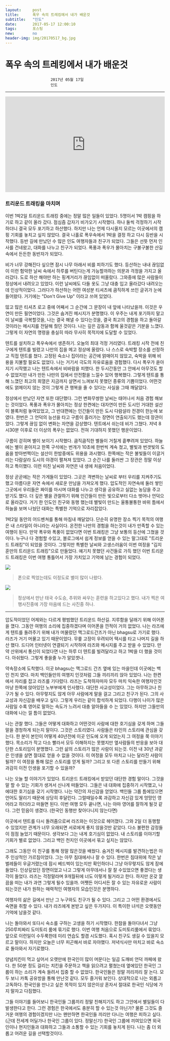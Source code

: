 ```yaml
---
layout:	    post
title: 	    폭우 속의 트레킹에서 내가 배운것
subtitle:   "인도"
date:       2017-05-17 12:00:10 
tags:       포스팅
new:        no
header-img: img/20170517_bg.jpg
---
```


# 	    폭우 속의 트레킹에서 내가 배운것
```
					2017년 05월 17일
					인도
```
---
  



<center>
<style>
	.google-maps {
		position: relative;
		padding-bottom: 60%; // This is the aspect ratio
		height: 0;
		overflow: hidden;
	}
	.google-maps iframe {
		position: absolute;
		top: 0;
		left: 0;
		width: 100% !important;
		height: 100% !important;
	}
</style>

<div class="google-maps">
<iframe src="https://www.google.com/maps/embed?pb=!1m18!1m12!1m3!1d26991.648855097923!2d76.3397453166874!3d32.2592631864653!2m3!1f0!2f0!3f0!3m2!1i1024!2i768!4f13.1!3m3!1m2!1s0x391b56a424bdb0dd%3A0xc9629264098b82c6!2sTriund!5e0!3m2!1sen!2skr!4v1545535529163" width="600" height="450" frameborder="0" style="border:0" allowfullscreen></iframe>
</div>
</center>


### 트리운드 트래킹을 마치며

이번 1박2일 트리운드 트래킹 중에는 정말 많은 일들이 있었다. 5명이서 1박 캠핑을 하기로 하고 같이 올라 갔다. 점심즘 갑자기 비가오기 시작했다. 하나 둘씩 걱정하기 시작하더니 결국 모두 포기하고 하산했다. 하지만 나는 언제 다시올지 모르는 이곳에서의 캠핑 기회를 놓치고 싶지 않았다. 결국 나홀로 폭우속에서 1박을 결정 하고 다시 등반을 시작했다. 등반 길에 만났던 수 많은 인도 여행자들과 친구가 되었다. 그들은 선뜻 먼저 인사를 건네왔고, 대화를 나누고 친구가 되었다. 폭풍과 폭우가 몰아치는 구불구불한 산길 속에서 든든한 동반자가 되었다.

비가 너무 강해진다 싶으면 잠시 나무 아래서 비를 피하기도 했다. 등산하는 내내 끊임없이 이런 험악한 날씨 속에서 하루를 버틴다는게 가능할까하는 의문과 걱정을 가지고 올라갔다. 도로 하산 해야만 하는 핑계거리가 끊임없이 떠올랐다. 그와중에 많은 사람들이 정상에서 내려오고 있었다. 이런 날씨에도 다들 옷도 그냥 대충 입고 올라갔다 내려오는데 인상적이었다. 그러다가 하산하는 어떤 여성분 티셔츠에 큼직하게 쓰인 글귀가 눈에 들어왔다. 거기에는 "Don't Give Up" 이라고 쓰여 있었다.

많고 많은 티셔츠 로고 중에 어째서 그 순간에 그 문장이 내 앞에 나타났을까. 이것은 우연이 만든 필연이었다. 그것은 숨겨진 메시지가 분명했다. 이 우주는 내게 포기하지 말고 이 날씨를 극복할것을, 나는 결국 해낼 수 있다는것을, 결국 최고의 경험을 하고 돌아갈 것이라는 메시지를 전달해 줬던 것이다. 나는 깊은 감동과 함께 울것같은 기분을 느꼈다. 그렇게 이 자연의 명령을 충실히 따라 무사히 목적지에 도달할 수 있었다.

텐트를 설치하고 폭우속에서 생존하기. 오늘의 최대 걱정 거리였다. 트래킹 시작 전에 친구에게 텐트를 빌렸고 나만의 집을 메고 정상에 올랐다. 나 스스로 숙박할 장소를 선정하고 직접 텐트를 쳤다. 고정된 숙소나 집이라는 공간에 얽매이지 않았고, 숙박을 위해 비용을 지불할 필요도 없었다. 나는 거기서 극도의 자유로움을 경험했다. 다시 폭우가 쏟아지기 시작했고 나는 텐트속에서 비바람을 피했다. 한 두시간동안 그 안에서 아무것도 할 수 없었지만 내가 만든 나만의 집에서 안전함을 느낄수 있어 행복했다. 그렇게 텐트를 통해 느꼈던 최고의 희열은 지금까지 살면서 느껴보지 못했던 종류의 기쁨이었다. 어떤것에도 얽메이지 않는 것이 그렇게 큰 행복을 줄 수 있다는 사실을 그때 깨달았다.

정상에서 만났던 자연 또한 대단했다. 그런 변화무쌍한 날씨는 태어나서 처음 경험 해보는 것이었다. 폭풍과 폭우가 몰아치는 정상 한켠에는 대자연이 만든 도시인 거대한 설산이 블록처럼 놓여있었고, 그 반대편에는 인간들이 만든 도시 다람살라 전경이 한눈에 보였다. 한번은 그 언덕의 능선을 타고 구름이 흘러가는 장면이 연출되기도 했는데 장관이었다. 그렇게 끊임 없이 변화는 자연을 감상했다. 텐트에서 쉬는데 비가 그쳤다. 저녁 8시30분 이후로 더 이상의 폭우는 없었다. 전혀 기대하지 못했던 행운이었다.

구름이 걷히며 별이 보이기 시작했다. 큼직큼직한 별들이 거칠게 흩뿌려져 있었다. 하늘에는 별이 쏟아지고 한쪽 구석에는 번개가 10초에 한번씩 계속 쳤고, 별빛과 번갯빛의 도움을 받아번쩍이는 설산이 한밤중에도 위용을 과시했다. 한쪽에는 작은 불빛들이 이글거리는 다람살라 도시의 야경이 펼쳐져 있었다. 그 순간 나를 둘러싼 그 장관은 정말 이상하고 특이했다. 이런 미친 날씨와 자연은 내 생에 처음이었다.

정상 곧곧에는 작은 가게들이 있었다. 그곳은 격변하는 날씨로 부터 우리를 지켜주기도 했고 아름다운 자연 속에서 새로운 만남을 가져오게 했다. 압도적인 자연속에 둘러 쌓인 그곳에서 우리들은 짜이를 마시며 대화를 나누고 생각을 공유하고 실없는 농담을 주고 받기도 했다. 더 깊은 별을 관찰하기 위해 인간들이 만든 빛으로부터 다소 벗어나 언덕으로 올라갔다. 거기 한 인도인 친구와 동행 했는데 별빛이 만드는 울퉁불퉁한 바위 틈에서 하늘을 보며 나눴던 대화는 특별한 기억으로 자리잡았다.

1박2일 동안의 어드벤쳐를 통해 마침내 깨달았다. 단순히 유명한 장소 찍기 목적의 여행은 내 스타일이 아니라는 사실이다. 온전한 나만의 경험을 하는것이 내가 만족할 수 있는 여행이 된다. 만약 폭우와 폭풍이 없었다면 이번 트래킹은 그냥 보통의 등산에 그쳤을 것이다. 누구나 다 경험할 수있고, 블로그에서 쉽게 정보를 얻을 수 있는 말그대로 "트리운드 트래킹"이 되었을 것이다. 그렇지만 특별한 날씨와 고생스러움이 이번 여정을 "김지훈만의 트리운드 트래킹"으로 만들었다. 예기치 못했던 사건들로 가득 했던 이번 트리운드 트래킹은 이번 여행 통틀어서 가장 가치있고 기억에 남는 경험이 되었다.

![](/img/20170517_star.jpg)
> 폰으로 찍었는데도 이정도로 별이 많이 나왔다.

![](/img/20170517_monk.jpg)
> 정상에서 만난 태국 수도승, 추위와 싸우는 훈련을 하고있다고 했다. 내가 찍은 여행사진중에 가장 마음에 드는 사진중 하나.

----

압도적이었던 어제와는 다르게 평범했던 트리운드 하산길. 지루함을 달래기 위해 이어폰을 꼈다. 그동안 여행의 소리에 집중하겠다며 이어폰을 낀적이 거의 없었다. 나는 라즈에게 텐트를 돌려주기 위해 내가 머물렀던 맥그로드간즈가 아닌 bhagsu로 가기로 했다. 라즈가 거기 머물고 있기 때문이었다. 무릎 고장이 우려되어 택시를 타고 나머지 길을 하산 했다. 드디어 인터넷이 연결되기 시작하여 라즈와 메시지를 주고 받을 수 있었다. 만약 산위에서 통신이 되었다면 나는 하루 더 텐트를 빌려달라고 하고 1박을 더 했을 것이다. 아쉬웠다. 그렇게 좋을줄 누가 알았겟나.

약속장소에 도착했다. 이곳 bhagsu는 맥그로드 간즈 옆에 있는 마을인데 이곳에는 백인 천지 였다. 마치 백인들만의 여행지 인것처럼 그들 끼리끼리 앉아 있었다. 나는 한켠에서 자리를 잡고 라즈를 기다렸다. 라즈는 도착하자마자 모두 마치 익숙한 여행자인것 마냥 한쪽에 앉아있던 노부부에게 인사했다. 대단한 사교성이었다. 그는 아무하고나 친구가 될 수 있다. 아무렇지도 않게 아무 사람에게 말을 걸고 그리고 친구가 된다. 그의 사교성과 자신감을 배우고 싶다. 그렇게 우리는 같이 합석하게 되었다. 다행이 나이가 많은 사람일 수록 영어로 말하는 속도가 느려서 대충 알아들을 수 는 있었다. 하지만 그들만의 대화에 나는 낄 틈이 없었다.

나는 관찰 했다. 그들은 어떻게 대화하고 어떤것이 사람에 대한 호기심을 갖게 하며 그들말을 경청하게 되는지 말이다. 그것은 스토리였다. 사람들은 타인의 스토리에 관심을 갖는다. 한 분이 본인이 어떻게 40년전에 이곳 인도에 오게 되었는지 그 여정을 쭉 이야기했다. 목소리가 작고 다소 빨라서 모두 이해하지는 못했지만 옆사람들의 반응을 보아 대단한 스토리임이 분명했다. 그런 삶의 스토리가 많은 사람이 되는것. 이전 내 30년 과같은 인생을 살면 절대로 얻을 수 없을 것이다. 이 여정을 모두 마치고 나는 달라진 사람이 될까? 이 여정을 통해 많은 스토리를 얻게 될까? 그리고 또 다른 스토리를 만들기 위해 과감히 이전 인생을 포기할 수 있을까?

나는 오늘 할 이야기가 있었다. 트리운드 트래킹에서 받았던 대단한 경험 말이다. 그것을 말 할 수 있는 기회가 생겨서 신나게 떠들었다. 그들은 내 대화에 집중하기 시작했고, 나에대한 호기심을 갖기 시작했다. 나는 약간의 자신감을 얻었다. 백인들 그룹 틈에있으면 언어도 딸리기 때문에 상당히 후달린다. 그럴때일수록 과감하고 자신감 있게 엉망인 영어라고 하더라고 떠들면 된다. 이번 여행 모두 끝나면, 나는 아마 영어를 잘하게 될것 같다. 그런 믿음이 생겼다. (한국인 동행만 찾아다니지 않는다면)

이곳에서 텐트를 다시 돌려줌으로써 라즈와는 이것으로 헤어졌다. 그와 2일 더 동행할 수 있었지만 관계가 너무 오래되면 서로에게 좋지 않을것만 같았다. 다소 불편한 감정들이 점점 늘었기 때문이다. 생각보다 그는 내게 호기심이 없었다. 내 스토리를 이야기할 기회가 별로 없었다. 그리고 백인 천지인 이곳에서 묶고 싶지는 않았다.

그래도 그동안 이 친구를 통해 정말 많은것을 배웠다. 숨겨진 메시지를 발견하는법은 아주 인상적인 가르침이었다. 그는 아무 침대에서나 잘 수 있다. 한번은 침대위에 작은 날벌레들이 우글거렸는데 잠시 베드벅이 있는지만 확인하더니 그냥 아무렇지도 않게 잠에 들었다. 인상깊었던 장면이었고 나고 그렇게 아무데서나 잘 잘 수있었으면 좋겠다는 생각이 들었다. 라즈는 걱정말라며 9개월뒤에 너도 이렇게 될거라고 한다. 하지만 온갖 깔끔을 떠는 내가 과연 그렇게 될수 있을까. 어쨋든 어디서든 잘 수 있는 자유로운 사람이 되는것은 내가 원하는 매력적인 여행자의 모습인것은 분명하다.

여행자의 삶은 길에서 만난 그 누구와도 친구가 될 수 있다. 그리고 그 어떤 환경에서도 숙면을 취할 수 있다. 내가 라즈에게 본받고 싶은 두가지다. 이 특이한 녀석은 오랫동안 기억에 남을것 같다.

나는 돌아와서 또다시 숙소를 구하는 고생을 하기 시작했다. 한참을 돌아다녀서 그냥 250루피짜리 도미토리 룸에 묶기로 했다. 이번 여행 처음으로 도미토리룸에서 묶었다. 앞으로 이런일이 수두룩한데 미리 연습도 할겸 시도했다. 혹시 친구도 생길 수 있을지 모르고 말이다. 하지만 오늘은 너무 피곤해서 바로 자야했다. 저녁식사만 마치고 바로 숙소로 돌아와서 자기로했다.

양념치킨이 먹고 싶어서 오랫만에 한국인이 많이 머문다는 일곱 도깨비 언덕 까페에 왔다. 한 50분 정도 걸리는 치킨을 주문하고 책을 읽으려고 펼쳤는데 옆에있던 한국인 그룹이 하는 소리가 계속 들려서 집중 할 수 없었다. 한국인들은 정말 끼리끼리 잘 논다. 모두 보니 카톡 공유방을 통해 만난것 같다. 모두 즐거워 보인다. 상대적으로 나는 외롭고 고독하다. 한국인을 만나고 싶은 목적이 있지 않은이상 혼자서 절대로 한국인 식당에 가지 말자고 다짐했다.

그들 이야기를 들어보니 한국인들 그룹끼리 정말 친해지기도 하고 그안에서 별일들이 다 발생한다고 한다. 그런 경험은 한국에서도 충분히 할 수 있는것 아닌가? 물론 그것도 즐거운 여행의 경험이겠지만 나는 왠만하면 한국인들 끼리만 다니는 여행은 피하고 싶다. (근데 전세계 어딜가나 한국인 그룹이 있다. 정말신기) 한국인 그룹에 끼여있으면 외국인이나 현지인들과 대화하고 그들과 소통할 수 있는 기회를 놓치게 된다. 나는 좀 더 외롭고 어려운 길을 선택할것이다.


 
